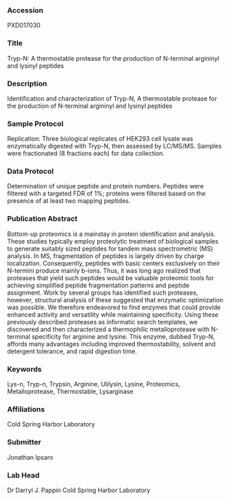 ### Accession
PXD017030

### Title
Tryp-N: A thermostable protease for the production of N-terminal argininyl and lysinyl peptides

### Description
Identification and characterization of Tryp-N, A thermostable protease for the production of N-terminal argininyl and lysinyl peptides

### Sample Protocol
Replication:  Three biological replicates of HEK293 cell lysate was enzymatically digested with Tryp-N, then assessed by LC/MS/MS.  Samples were fractionated (8 fractions each) for data collection.

### Data Protocol
Determination of unique peptide and protein numbers.  Peptides were filtered with a targeted FDR of 1%; proteins were filtered based on the presence of at least two mapping peptides.

### Publication Abstract
Bottom-up proteomics is a mainstay in protein identification and analysis. These studies typically employ proteolytic treatment of biological samples to generate suitably sized peptides for tandem mass spectrometric (MS) analysis. In MS, fragmentation of peptides is largely driven by charge localization. Consequently, peptides with basic centers exclusively on their N-termini produce mainly b-ions. Thus, it was long ago realized that proteases that yield such peptides would be valuable proteomic tools for achieving simplified peptide fragmentation patterns and peptide assignment. Work by several groups has identified such proteases, however, structural analysis of these suggested that enzymatic optimization was possible. We therefore endeavored to find enzymes that could provide enhanced activity and versatility while maintaining specificity. Using these previously described proteases as informatic search templates, we discovered and then characterized a thermophilic metalloprotease with N-terminal specificity for arginine and lysine. This enzyme, dubbed Tryp-N, affords many advantages including improved thermostability, solvent and detergent tolerance, and rapid digestion time.

### Keywords
Lys-n, Tryp-n, Trypsin, Arginine, Ulilysin, Lysine, Proteomics, Metalloprotease, Thermostable, Lysarginase

### Affiliations
Cold Spring Harbor Laboratory

### Submitter
Jonathan Ipsaro

### Lab Head
Dr Darryl J. Pappin
Cold Spring Harbor Laboratory



